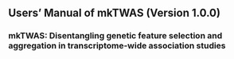 ## Users’ Manual of mkTWAS (Version 1.0.0)
### mkTWAS: Disentangling genetic feature selection and aggregation in transcriptome-wide association studies

